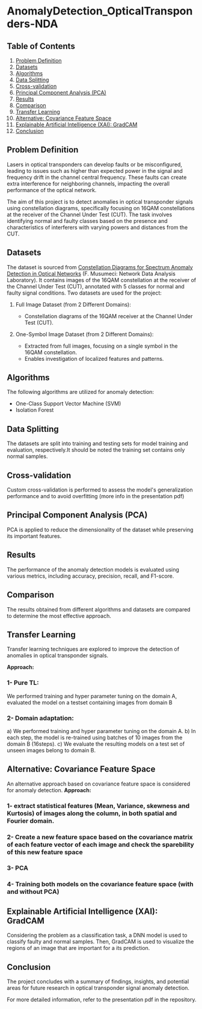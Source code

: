 # AnomalyDetection_OpticalTransponders-NDA

## Table of Contents
1. [Problem Definition](#problem-definition)
2. [Datasets](#datasets)
3. [Algorithms](#algorithms)
4. [Data Splitting](#data-splitting)
5. [Cross-validation](#cross-validation)
6. [Principal Component Analysis (PCA)](#principal-component-analysis-pca)
7. [Results](#results)
8. [Comparison](#comparison)
9. [Transfer Learning](#transfer-learning)
10. [Alternative: Covariance Feature Space](#alternative-covariance-feature-space)
11. [Explainable Artificial Intelligence (XAI): GradCAM](#explainable-artificial-intelligence-xai-gradcam)
12. [Conclusion](#conclusion)

## Problem Definition

Lasers in optical transponders can develop faults or be misconfigured, leading to issues such as higher than expected power in the signal and frequency drift in the channel central frequency. These faults can create extra interference for neighboring channels, impacting the overall performance of the optical network. 

The aim of this project is to detect anomalies in optical transponder signals using constellation diagrams, specifically focusing on 16QAM constellations at the receiver of the Channel Under Test (CUT). The task involves identifying normal and faulty classes based on the presence and characteristics of interferers with varying powers and distances from the CUT.

## Datasets
The dataset is sourced from [Constellation Diagrams for Spectrum Anomaly Detection in Optical Networks](https://ieee-dataport.org/open-access/constellation-diagrams-spectrum-anomaly-detection-optical-networks) (F. Musumeci: Network Data Analysis Laboratory). It contains images of the 16QAM constellation at the receiver of the Channel Under Test (CUT), annotated with 5 classes for normal and faulty signal conditions.
Two datasets are used for the project:

1. Full Image Dataset (from 2 Different Domains):
   - Constellation diagrams of the 16QAM receiver at the Channel Under Test (CUT).

2. One-Symbol Image Dataset (from 2 Different Domains):
   - Extracted from full images, focusing on a single symbol in the 16QAM constellation.
   - Enables investigation of localized features and patterns.

## Algorithms

The following algorithms are utilized for anomaly detection:

- One-Class Support Vector Machine (SVM)
- Isolation Forest

## Data Splitting

The datasets are split into training and testing sets for model training and evaluation, respectively.It should be noted the training set contains only normal samples.

## Cross-validation

Custom cross-validation is performed to assess the model's generalization performance and to avoid overfitting (more info in the presentation pdf)

## Principal Component Analysis (PCA)

PCA is applied to reduce the dimensionality of the dataset while preserving its important features.

## Results

The performance of the anomaly detection models is evaluated using various metrics, including accuracy, precision, recall, and F1-score.

## Comparison

The results obtained from different algorithms and datasets are compared to determine the most effective approach.

## Transfer Learning

Transfer learning techniques are explored to improve the detection of anomalies in optical transponder signals.

**Approach:**

### 1- Pure TL:  

We performed training and hyper parameter tuning on the domain A, evaluated the model on a testset containing images from domain B

### 2- Domain adaptation:

a) We performed training and hyper parameter tuning on the domain A.
b) In each step, the model is re-trained using batches of 10 images from the domain B (16steps).
c) We evaluate the resulting models on a test set of unseen images belong to domain B.

## Alternative: Covariance Feature Space

An alternative approach based on covariance feature space is considered for anomaly detection.
**Approach:** 

### 1- extract statistical features (Mean, Variance, skewness and Kurtosis) of images along the column, in both spatial and Fourier domain.
### 2- Create a new feature space based on the covariance matrix of each feature vector of each image and check the sparebility of this new feature space
### 3- PCA
### 4- Training both models on the covariance feature space (with and without PCA)

## Explainable Artificial Intelligence (XAI): GradCAM

Considering the problem as a classification task, a DNN model is used to classify faulty and normal samples. Then, GradCAM is used to visualize the regions of an image that are important for a its prediction.

## Conclusion

The project concludes with a summary of findings, insights, and potential areas for future research in optical transponder signal anomaly detection.

For more detailed information, refer to the presentation pdf in the repository.
